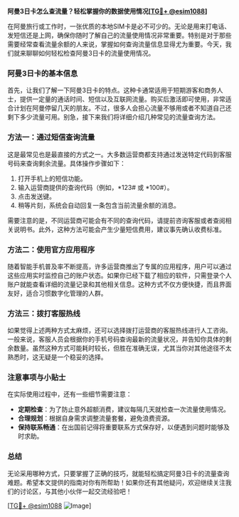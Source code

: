 **阿曼3日卡怎么查流量？轻松掌握你的数据使用情况[[TG💪+ @esim1088](https://t.me/s/esim1088)]**

在阿曼旅行或工作时，一张优质的本地SIM卡是必不可少的。无论是用来打电话、发短信还是上网，确保你随时了解自己的流量使用情况非常重要。特别是对于那些需要经常查看流量余额的人来说，掌握如何查询流量信息显得尤为重要。今天，我们就来聊聊如何轻松检查阿曼3日卡的流量使用情况。

### 阿曼3日卡的基本信息

首先，让我们了解一下阿曼3日卡的特点。这种卡通常适用于短期游客和商务人士，提供一定量的通话时间、短信以及互联网流量。购买后激活即可使用，非常适合计划在阿曼停留几天的朋友。不过，很多人会担心流量不够用或者不知道自己还剩下多少流量可用。别急，接下来我们将详细介绍几种常见的流量查询方法。

### 方法一：通过短信查询流量

这是最常见也是最直接的方式之一。大多数运营商都支持通过发送特定代码到客服号码来查询剩余流量。具体操作步骤如下：

1. 打开手机上的短信功能。
2. 输入运营商提供的查询代码（例如，*123# 或 *100#）。
3. 点击发送键。
4. 稍等片刻，系统会自动回复一条包含当前流量余额的消息。

需要注意的是，不同运营商可能会有不同的查询代码，请提前咨询客服或者查阅相关说明书。此外，这种方法可能会产生少量短信费用，建议事先确认收费标准。

### 方法二：使用官方应用程序

随着智能手机普及率不断提高，许多运营商推出了专属的应用程序，用户可以通过这些应用实时监控自己的账户状态。如果你已经下载了相应的软件，只需登录个人账户就能查看详细的流量记录和其他相关信息。这种方式不仅方便快捷，而且界面友好，适合习惯数字化管理的人群。

### 方法三：拨打客服热线

如果觉得上述两种方式太麻烦，还可以选择拨打运营商的客服热线进行人工咨询。一般来说，客服人员会根据你的手机号码查询最新的流量状况，并告知你具体的剩余数量。虽然这种方式可能耗时较长，但胜在准确无误，尤其当你对其他途径不太熟悉时，这无疑是一个稳妥的选择。

### 注意事项与小贴士

在实际使用过程中，还有一些细节需要注意：

- **定期检查**：为了防止意外超额消费，建议每隔几天就检查一次流量使用情况。
- **合理规划**：根据自身需求调整流量套餐，避免浪费资源。
- **保持联系畅通**：在出国前记得将重要联系方式保存好，以便遇到问题时能够及时求助。

### 总结

无论采用哪种方式，只要掌握了正确的技巧，就能轻松搞定阿曼3日卡的流量查询难题。希望本文提供的指南对你有所帮助！如果你还有其他疑问，欢迎继续关注我们的讨论区，与其他小伙伴一起交流经验吧！

[[TG💪+ @esim1088](https://t.me/s/esim1088) ![Image](https://i.postimg.cc/4NQfJmqS/Snipaste-2025-05-13-00-14-12.png)]